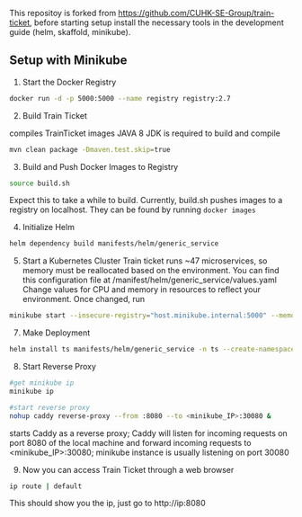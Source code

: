 This repositoy is forked from https://github.com/CUHK-SE-Group/train-ticket, before starting setup install the necessary tools in the development guide (helm, skaffold, minikube).

## Setup with Minikube

1. Start the Docker Registry

```bash
docker run -d -p 5000:5000 --name registry registry:2.7
```

2. Build Train Ticket

compiles TrainTicket images 
JAVA 8 JDK is required to build and compile
```bash
mvn clean package -Dmaven.test.skip=true
```

3. Build and Push Docker Images to Registry
```bash
source build.sh
```
Expect this to take a while to build. Currently, build.sh pushes images to a registry on localhost. They can be found by running ```docker images```

4. Initialize Helm
```bash
helm dependency build manifests/helm/generic_service
```

5. Start a Kubernetes Cluster
Train ticket runs ~47 microservices, so memory must be reallocated based on the environment. You can find this configuration file at /manifest/helm/generic_service/values.yaml
Change values for CPU and memory in resources to reflect your environment. 
Once changed, run
```bash
minikube start --insecure-registry="host.minikube.internal:5000" --memory <memory in mb> --cpus <#cpus>
```

7. Make Deployment
```bash
helm install ts manifests/helm/generic_service -n ts --create-namespace --set global.monitoring=opentelemtry --set skywalking.enabled=false --set global.image.tag=latest --set global.image.repository=host.minikube.internal:5000
```

8. Start Reverse Proxy
```bash
#get minikube ip
minikube ip

#start reverse proxy
nohup caddy reverse-proxy --from :8080 --to <minikube_IP>:30080 &
```
starts Caddy as a reverse proxy; Caddy will listen for incoming requests on port 8080 of the local machine
and forward incoming requests to <minikube_IP>:30080; minikube instance is usually listening on port 30080

9. Now you can access Train Ticket through a web browser
```bash
ip route | default
```
This should show you the ip, just go to http://ip:8080